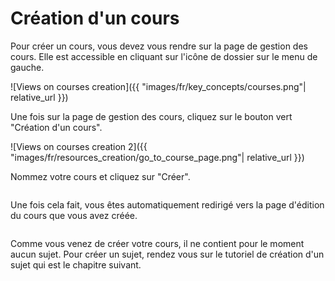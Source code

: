 # Création d'un cours

Pour créer un cours, vous devez vous rendre sur la page de gestion des cours. Elle est accessible en cliquant sur l'icône de dossier sur le menu de gauche.

![Views on courses creation]({{ "images/fr/key_concepts/courses.png"| relative_url }})

Une fois sur la page de gestion des cours, cliquez sur le bouton vert "Création d'un cours".

![Views on courses creation 2]({{ "images/fr/resources_creation/go_to_course_page.png"| relative_url }})

Nommez votre cours et cliquez sur "Créer".

<img>

Une fois cela fait, vous êtes automatiquement redirigé vers la page d'édition du cours que vous avez créée.

<img>

Comme vous venez de créer votre cours, il ne contient pour le moment aucun sujet. Pour créer un sujet, rendez vous sur le tutoriel de création d'un sujet qui est le chapitre suivant.